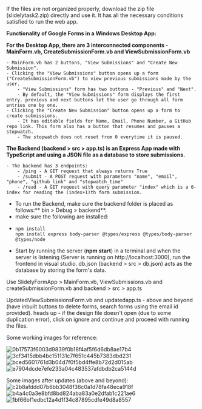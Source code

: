 If the files are not organized properly, download the zip file (slidelytask2.zip) directly and use it. It has all the necessary conditions satisfied to run the web app.

**Functionality of Google Forms in a Windows Desktop App:**

**For the Desktop App, there are 3 interconnected components - MainForm.vb, CreateSubmissionForm.vb and ViewSubmissionForm.vb**

    - MainForm.vb has 2 buttons, "View Submissions" and "Create New Submission".
    - Clicking the "View Submissions" button opens up a form ("CreateSubmissionForm.vb") to view previous submissions made by the user. 
        - "View Submissions" form has two buttons - "Previous" and "Next". 
        - By default, the "View Submissions" form displays the first entry. previous and next buttons let the user go through all form entries one by one.
    - Clicking the "Create New Submission" button opens up a form to create submissions.
        - It has editable fields for Name, Email, Phone Number, a GitHub repo link. This form also has a button that resumes and pauses a stopwatch.
        - The stopwatch does not reset from 0 everytime it is paused.

**The Backend (backend > src > app.ts) is an Express App made with TypeScript and using a JSON file as a database to store submissions.**

    - The backend has 3 endpoints:
        - /ping - A GET request that always returns True
        - /submit - A POST request with parameters "name", "email", "phone", "github_link" and "stopwatch_time"
        - /read - A GET request with query parameter "index" which is a 0-index for reading the (index+1)th form submission.

- To run the Backend, make sure the backend folder is placed as follows:** bin > Debug > backend**. 
- make sure the following are installed:
-     npm install
      npm install express body-parser @types/express @types/body-parser @types/node

- Start by running the server (**npm start**) in a terminal and when the server is listening (Server is running on http://localhost:3000), run the frontend in visual studio. db.json (backend > src > db.json) acts as the database by storing the form's data.

Use SlidelyFormApp > MainForm.vb, ViewSubmissions.vb and createSubmissionForm.vb and backend > src > app.ts

UpdatedViewSubmissionsForm.vb and updatedapp.ts - above and beyond (have inbuilt buttons to delete forms, search forms using the email id provided). heads up - if the design file doesn't open (due to some duplication error), click on ignore and continue and proceed with running the files.

Some working images for reference:

![0b17573f6003d9839f0b18f4af5f6d6db8ae17b4](https://github.com/maximistic/SlidelyFormApp/assets/110153672/292acaad-e3c3-4048-84b0-74e749f7f782)
![3cf3415dbb4bc151131c7f651c445b7383dbd231](https://github.com/maximistic/SlidelyFormApp/assets/110153672/17fc0523-1a1d-4e2d-8893-5098cf1452f5)
![bced5601761d3b04d7f0f5bd4ffe8b72d2d015ab](https://github.com/maximistic/SlidelyFormApp/assets/110153672/1afa98ca-7f7a-4b02-8e60-81931bc248de)
![e7904dcde7efe233a04c483537afdbdb2ca5144d](https://github.com/maximistic/SlidelyFormApp/assets/110153672/7199bd3b-fc92-4ea5-af95-ff2c9ec82b56)

Some images after updates (above and beyond):
![c2b8afddd07b6bb3048f36c0a1d78fa48eca918f](https://github.com/maximistic/SlidelyFormApp/assets/110153672/b73f1fc7-02fe-4947-b4cb-8b9e1ae6aa5f)
![b4a4c0a3e8bfd8bd824aba83a0e2dfab1c221ae6](https://github.com/maximistic/SlidelyFormApp/assets/110153672/0b04983e-84b4-4de0-b2f5-32417acd0895)
![1bf66bf1edbc12a4d1f34c87895cdfe49d8a8557](https://github.com/maximistic/SlidelyFormApp/assets/110153672/182223ec-d21d-487f-b0e6-13604fa817a3)

